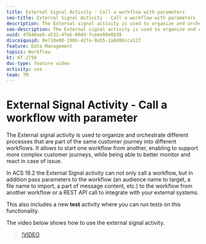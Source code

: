 ```yaml
---
title: External Signal Activity - Call a workflow with parameters
seo-title: External Signal Activity - Call a workflow with parameters
description: The External signal activity is used to organize and orchestrate different processes that are part of the same customer journey into different workflows. It allows to start one workflow from another, enabling to support more complex customer journeys, while being able to better monitor and react in case of issue.
seo-description: The External signal activity is used to organize and orchestrate different processes that are part of the same customer journey into different workflows. It allows to start one workflow from another, enabling to support more complex customer journeys, while being able to better monitor and react in case of issue.
uuid: 4f640ae6-a532-4feb-80dd-fceee98e0b38
discoiquuid: 0e710e00-198b-42fe-9a55-2a8d86cca127
feature: Data Management
topics: Workflow        
kt: KT-2750 
doc-type: feature video
activity: use
team: TM
---
```


# External Signal Activity - Call a workflow with parameter

The External signal activity is used to organize and orchestrate different processes that are part of the same customer journey into different workflows. It allows to start one workflow from another, enabling to support more complex customer journeys, while being able to better monitor and react in case of issue.

In ACS 19.2 the External Signal activity can not only call a workflow, but in addition pass parameters to the workflow (an audience name to target, a file name to import, a part of message content, etc.) to the workflow from another workflow or a REST API call to integrate with your external systems.

This also includes a new **test** activity where you can run tests on this functionality.

The video below shows how to use the external signal activity.

>[!VIDEO](https://video.tv.adobe.com/v/16831/?quality=12)
